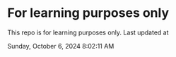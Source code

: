 # For learning purposes only
This repo is for learning purposes only.
Last updated at

Sunday, October 6, 2024 8:02:11 AM

